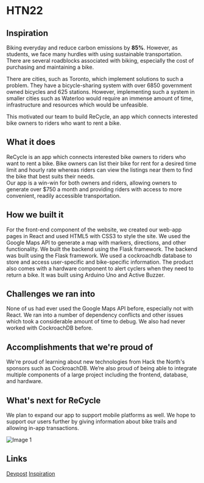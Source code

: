# HTN22
## Inspiration
Biking everyday and reduce carbon emissions by **85%**. However, as students, we face many hurdles with using sustainable transportation. There are several roadblocks associated with biking, especially the cost of purchasing and maintaining a bike.  

There are cities, such as Toronto, which implement solutions to such a problem. They have a bicycle-sharing system with over 6850 government owned bicycles and 625 stations. However, implementing such a system in smaller cities such as Waterloo would require an immense amount of time, infrastructure and resources which would be unfeasible. 

This motivated our team to build ReCycle, an app which connects interested bike owners to riders who want to rent a bike.  
## What it does
ReCycle is an app which connects interested bike owners to riders who want to rent a bike. Bike owners can list their bike for rent for a desired time limit and hourly rate whereas riders can view the listings near them to find the bike that best suits their needs.   
Our app is a win-win for both owners and riders, allowing owners to generate over $750 a month and providing riders with access to more convenient, readily accessible transportation.  


## How we built it
For the front-end component of the website, we created our web-app pages in React and used HTML5 with CSS3 to style the site. We used the Google Maps API to generate a map with markers, directions, and other functionality. 
We built the backend using the Flask framework. 
The backend was built using the Flask framework. We used a cockroachdb database to store and access user-specific and bike-specific information. 
The product also comes with a hardware component to alert cyclers when they need to return a bike. It was built using Arduino Uno and Active Buzzer.

## Challenges we ran into
None of us had ever used the Google Maps API before, especially not with React. We ran into a number of dependency conflicts and other issues which took a considerable amount of time to debug. We also had never worked with CockroachDB before.

## Accomplishments that we're proud of
We're proud of learning about new technologies from Hack the North's sponsors such as CockroachDB. We’re also proud of being able to integrate multiple components of a large project including the frontend, database, and hardware.

## What's next for ReCycle
We plan to expand our app to support mobile platforms as well. We hope to support our users further by giving information about bike trails and allowing in-app transactions.

![Image 1](https://d112y698adiu2z.cloudfront.net/photos/production/software_photos/002/226/362/datas/original.jpeg)

## Links
[Devpost](https://devpost.com/software/recycle-9eu6j0)
[Inspiration](https://www.independent.co.uk/climate-change/news/carbon-emissions-dutch-cycling-b2147770.html)
